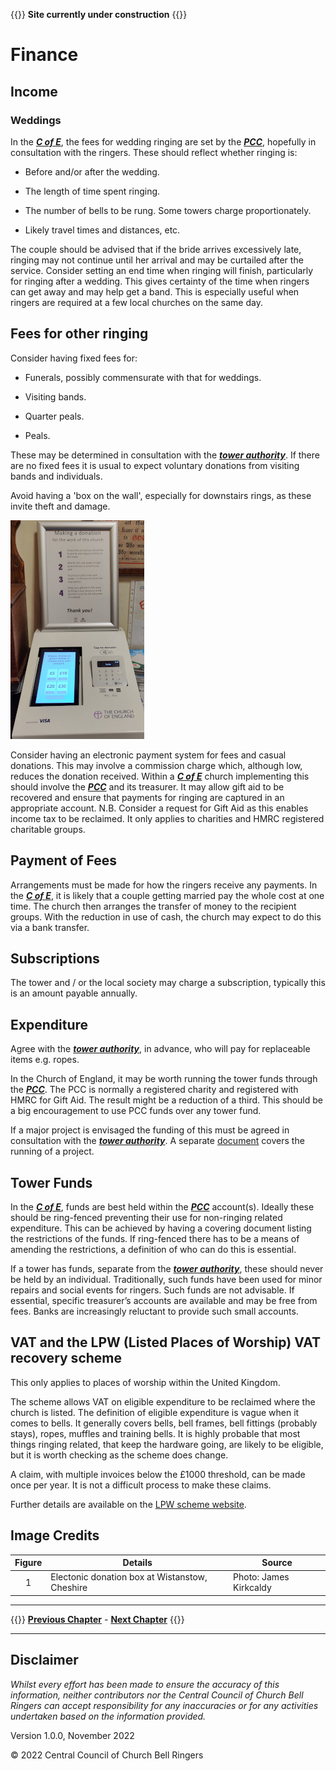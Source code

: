 
{{<hint danger>}}
**Site currently under construction**
{{</hint>}}
 
# Finance

## Income  

### Weddings 

In the ***[C of E](../170-glossary/#c-of-e)***, the fees for wedding ringing are set by the ***[PCC](../170-glossary/#pcc)***, hopefully in consultation with the ringers. These should reflect whether ringing is: 

- Before and/or after the wedding. 

- The length of time spent ringing. 

- The number of bells to be rung. Some towers charge proportionately.

- Likely travel times and distances, etc. 

The couple should be advised that if the bride arrives excessively late, ringing may not continue until her arrival and may be curtailed after the service. 
Consider setting an end time when ringing will finish, particularly for ringing after a wedding. This gives certainty of the time when ringers can get away and may help get a band. This is especially useful when ringers are required at a few local churches on the same day. 

## Fees for other ringing 

Consider having fixed fees for: 

- Funerals, possibly commensurate with that for weddings.

- Visiting bands.

- Quarter peals. 

- Peals.

These may be determined in consultation with the ***[tower authority](../170-glossary/#authority)***. If there are no fixed fees it is usual to expect voluntary donations from visiting bands and individuals.

Avoid having a 'box on the wall', especially for downstairs rings, as these invite theft and damage. 

![Electronic donation](donate350.jpg)

Consider having an electronic payment system for fees and casual donations. This may involve a commission charge which, although low, reduces the donation received. Within a ***[C of E](../170-glossary/#c-of-e)*** church implementing this should involve the ***[PCC](../170-glossary/#pcc)*** and its treasurer. It may allow gift aid to be recovered and ensure that payments for ringing are captured in an appropriate account. N.B. Consider a request for Gift Aid as this enables income tax to be reclaimed. It only applies to charities and HMRC registered charitable groups.

## Payment of Fees 

Arrangements must be made for how the ringers receive any payments. In the ***[C of E](../170-glossary/#c-of-e)***, it is likely that a couple getting married pay the whole cost at one time. The church then arranges the transfer of money to the recipient groups. With the reduction in use of cash, the church may expect to do this via a bank transfer. 

## Subscriptions

The tower and / or the local society may charge a subscription, typically this is an amount payable annually.

## Expenditure 

Agree with the ***[tower authority](../170-glossary/#authority)***, in advance, who will pay for replaceable items e.g. ropes. 

In the Church of England, it may be worth running the tower funds through the ***[PCC](../170-glossary/#pcc)***. The PCC is normally a registered charity and registered with HMRC for Gift Aid. The result might be a reduction of a third. This should be a big encouragement to use PCC funds over any tower fund.

If a major project is envisaged the funding of this must be agreed in consultation with the ***[tower authority](../170-glossary/#authority)***. A separate [document](https://cccbr.org.uk/major-projects/) covers the running of a project.

## Tower Funds 

In the ***[C of E](../170-glossary/#c-of-e)***, funds are best held within the ***[PCC](../170-glossary/#pcc)*** account(s). Ideally these should be ring-fenced preventing their use for non-ringing related expenditure. This can be achieved by having a covering document listing the restrictions of the funds. If ring-fenced there has to be a means of amending the restrictions, a definition of who can do this is essential.

If a tower has funds, separate from the ***[tower authority](../170-glossary/#authority)***, these should never be held by an individual. Traditionally, such funds have been used for minor repairs and social events for ringers. Such funds are not advisable.  If essential, specific treasurer’s accounts are available and may be free from fees. Banks are increasingly reluctant to provide such small accounts.

## VAT and the LPW (Listed Places of Worship) VAT recovery scheme 

This only applies to places of worship within the United Kingdom.

The scheme allows VAT on eligible expenditure to be reclaimed where the church is listed. The definition of eligible expenditure is vague when it comes to bells. It generally covers bells, bell frames, bell fittings (probably stays), ropes, muffles and training bells. It is highly probable that most things ringing related, that keep the hardware going, are likely to be eligible, but it is worth checking as the scheme does change. 

A claim, with multiple invoices below the £1000 threshold, can be made once per year. It is not a difficult process to make these claims.

Further details are available on the [LPW scheme website](http://www.lpwscheme.org.uk/).

## Image Credits

| Figure | Details | Source |
| :---: | --- | --- |
| 1 | Electonic donation box at Wistanstow, Cheshire | Photo: James Kirkcaldy |

----

{{<hint info>}}
**[Previous Chapter](../030-formalities/)** - **[Next Chapter](../050-healthsafety/)**
{{</hint>}}

----

## Disclaimer
 
*Whilst every effort has been made to ensure the accuracy of this information, neither contributors nor the Central Council of Church Bell Ringers can accept responsibility for any inaccuracies or for any activities undertaken based on the information provided.*

Version 1.0.0, November 2022

© 2022 Central Council of Church Bell Ringers
